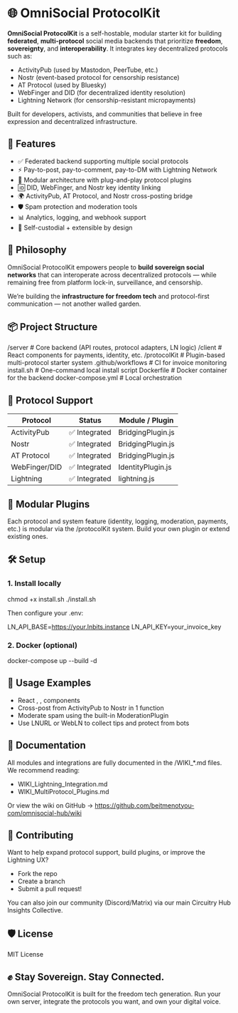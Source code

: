# 🌐 OmniSocial ProtocolKit

**OmniSocial ProtocolKit** is a self-hostable, modular starter kit for building **federated**, **multi-protocol** social media backends that prioritize **freedom**, **sovereignty**, and **interoperability**. It integrates key decentralized protocols such as:

- ActivityPub (used by Mastodon, PeerTube, etc.)
- Nostr (event-based protocol for censorship resistance)
- AT Protocol (used by Bluesky)
- WebFinger and DID (for decentralized identity resolution)
- Lightning Network (for censorship-resistant micropayments)

Built for developers, activists, and communities that believe in free expression and decentralized infrastructure.

## 🚀 Features

- ✅ Federated backend supporting multiple social protocols
- ⚡ Pay-to-post, pay-to-comment, pay-to-DM with Lightning Network
- 🧩 Modular architecture with plug-and-play protocol plugins
- 🆔 DID, WebFinger, and Nostr key identity linking
- 🌍 ActivityPub, AT Protocol, and Nostr cross-posting bridge
- 🛡️ Spam protection and moderation tools
- 📊 Analytics, logging, and webhook support
- 🧱 Self-custodial + extensible by design

## 🧠 Philosophy

OmniSocial ProtocolKit empowers people to **build sovereign social networks** that can interoperate across decentralized protocols — while remaining free from platform lock-in, surveillance, and censorship.

We’re building the **infrastructure for freedom tech** and protocol-first communication — not another walled garden.

## 📦 Project Structure

/server                  # Core backend (API routes, protocol adapters, LN logic)
/client                  # React components for payments, identity, etc.
/protocolKit             # Plugin-based multi-protocol starter system
.github/workflows        # CI for invoice monitoring
install.sh               # One-command local install script
Dockerfile               # Docker container for the backend
docker-compose.yml       # Local orchestration

## 🔌 Protocol Support

| Protocol       | Status       | Module / Plugin       |
|----------------|--------------|------------------------|
| ActivityPub    | ✅ Integrated | BridgingPlugin.js      |
| Nostr          | ✅ Integrated | BridgingPlugin.js      |
| AT Protocol    | ✅ Integrated | BridgingPlugin.js      |
| WebFinger/DID  | ✅ Integrated | IdentityPlugin.js      |
| Lightning      | ✅ Integrated | lightning.js           |

## 🧩 Modular Plugins

Each protocol and system feature (identity, logging, moderation, payments, etc.) is modular via the /protocolKit system. Build your own plugin or extend existing ones.

## 🛠️ Setup

### 1. Install locally

chmod +x install.sh
./install.sh

Then configure your .env:

LN_API_BASE=https://your.lnbits.instance
LN_API_KEY=your_invoice_key

### 2. Docker (optional)

docker-compose up --build -d

## 🧪 Usage Examples

- React <CommentPaywall />, <UnlockContent />, <DMPaywall /> components
- Cross-post from ActivityPub to Nostr in 1 function
- Moderate spam using the built-in ModerationPlugin
- Use LNURL or WebLN to collect tips and protect from bots

## 📖 Documentation

All modules and integrations are fully documented in the /WIKI_*.md files.
We recommend reading:
- WIKI_Lightning_Integration.md
- WIKI_MultiProtocol_Plugins.md

Or view the wiki on GitHub → https://github.com/beitmenotyou-com/omnisocial-hub/wiki

## 🙌 Contributing

Want to help expand protocol support, build plugins, or improve the Lightning UX?

- Fork the repo
- Create a branch
- Submit a pull request!

You can also join our community (Discord/Matrix) via our main Circuitry Hub Insights Collective.

## 🛡️ License

MIT License

## ✊ Stay Sovereign. Stay Connected.

OmniSocial ProtocolKit is built for the freedom tech generation.
Run your own server, integrate the protocols you want, and own your digital voice.
